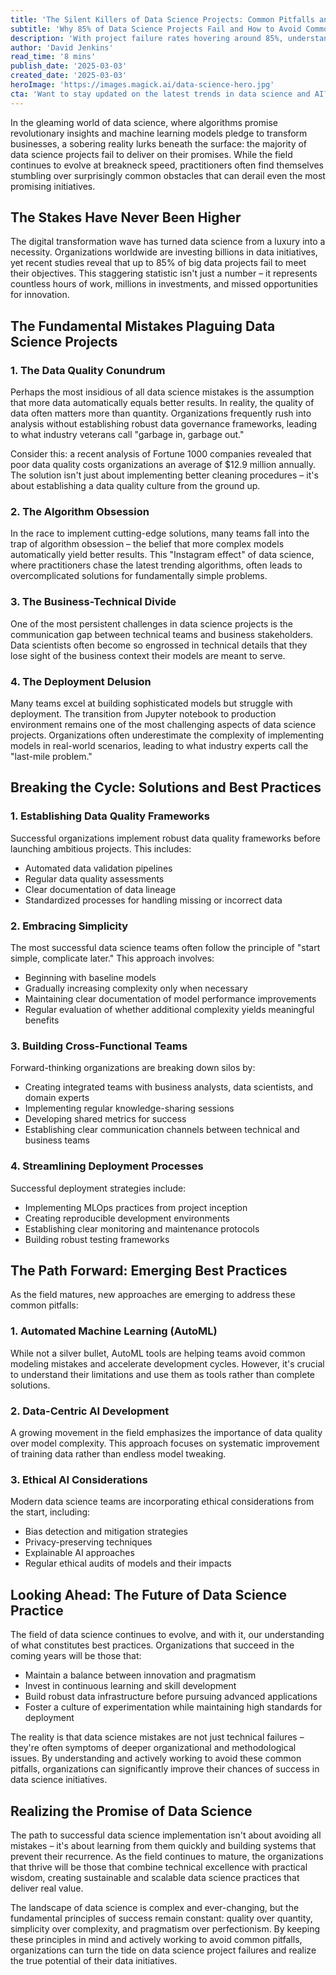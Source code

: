 ```yaml
---
title: 'The Silent Killers of Data Science Projects: Common Pitfalls and Their Solutions'
subtitle: 'Why 85% of Data Science Projects Fail and How to Avoid Common Mistakes'
description: 'With project failure rates hovering around 85%, understanding common data science pitfalls is crucial for success. This comprehensive guide explores the most prevalent mistakes in data science projects and provides actionable strategies to overcome them, from data quality issues to deployment challenges.'
author: 'David Jenkins'
read_time: '8 mins'
publish_date: '2025-03-03'
created_date: '2025-03-03'
heroImage: 'https://images.magick.ai/data-science-hero.jpg'
cta: 'Want to stay updated on the latest trends in data science and AI? Follow us on LinkedIn for expert insights, best practices, and industry updates that will help you navigate the evolving landscape of data science.'
---
```


In the gleaming world of data science, where algorithms promise revolutionary insights and machine learning models pledge to transform businesses, a sobering reality lurks beneath the surface: the majority of data science projects fail to deliver on their promises. While the field continues to evolve at breakneck speed, practitioners often find themselves stumbling over surprisingly common obstacles that can derail even the most promising initiatives.

## The Stakes Have Never Been Higher

The digital transformation wave has turned data science from a luxury into a necessity. Organizations worldwide are investing billions in data initiatives, yet recent studies reveal that up to 85% of big data projects fail to meet their objectives. This staggering statistic isn't just a number – it represents countless hours of work, millions in investments, and missed opportunities for innovation.

## The Fundamental Mistakes Plaguing Data Science Projects

### 1. The Data Quality Conundrum

Perhaps the most insidious of all data science mistakes is the assumption that more data automatically equals better results. In reality, the quality of data often matters more than quantity. Organizations frequently rush into analysis without establishing robust data governance frameworks, leading to what industry veterans call "garbage in, garbage out."

Consider this: a recent analysis of Fortune 1000 companies revealed that poor data quality costs organizations an average of $12.9 million annually. The solution isn't just about implementing better cleaning procedures – it's about establishing a data quality culture from the ground up.

### 2. The Algorithm Obsession

In the race to implement cutting-edge solutions, many teams fall into the trap of algorithm obsession – the belief that more complex models automatically yield better results. This "Instagram effect" of data science, where practitioners chase the latest trending algorithms, often leads to overcomplicated solutions for fundamentally simple problems.

### 3. The Business-Technical Divide

One of the most persistent challenges in data science projects is the communication gap between technical teams and business stakeholders. Data scientists often become so engrossed in technical details that they lose sight of the business context their models are meant to serve.

### 4. The Deployment Delusion

Many teams excel at building sophisticated models but struggle with deployment. The transition from Jupyter notebook to production environment remains one of the most challenging aspects of data science projects. Organizations often underestimate the complexity of implementing models in real-world scenarios, leading to what industry experts call the "last-mile problem."

## Breaking the Cycle: Solutions and Best Practices

### 1. Establishing Data Quality Frameworks

Successful organizations implement robust data quality frameworks before launching ambitious projects. This includes:
- Automated data validation pipelines
- Regular data quality assessments
- Clear documentation of data lineage
- Standardized processes for handling missing or incorrect data

### 2. Embracing Simplicity

The most successful data science teams often follow the principle of "start simple, complicate later." This approach involves:
- Beginning with baseline models
- Gradually increasing complexity only when necessary
- Maintaining clear documentation of model performance improvements
- Regular evaluation of whether additional complexity yields meaningful benefits

### 3. Building Cross-Functional Teams

Forward-thinking organizations are breaking down silos by:
- Creating integrated teams with business analysts, data scientists, and domain experts
- Implementing regular knowledge-sharing sessions
- Developing shared metrics for success
- Establishing clear communication channels between technical and business teams

### 4. Streamlining Deployment Processes

Successful deployment strategies include:
- Implementing MLOps practices from project inception
- Creating reproducible development environments
- Establishing clear monitoring and maintenance protocols
- Building robust testing frameworks

## The Path Forward: Emerging Best Practices

As the field matures, new approaches are emerging to address these common pitfalls:

### 1. Automated Machine Learning (AutoML)

While not a silver bullet, AutoML tools are helping teams avoid common modeling mistakes and accelerate development cycles. However, it's crucial to understand their limitations and use them as tools rather than complete solutions.

### 2. Data-Centric AI Development

A growing movement in the field emphasizes the importance of data quality over model complexity. This approach focuses on systematic improvement of training data rather than endless model tweaking.

### 3. Ethical AI Considerations

Modern data science teams are incorporating ethical considerations from the start, including:
- Bias detection and mitigation strategies
- Privacy-preserving techniques
- Explainable AI approaches
- Regular ethical audits of models and their impacts

## Looking Ahead: The Future of Data Science Practice

The field of data science continues to evolve, and with it, our understanding of what constitutes best practices. Organizations that succeed in the coming years will be those that:
- Maintain a balance between innovation and pragmatism
- Invest in continuous learning and skill development
- Build robust data infrastructure before pursuing advanced applications
- Foster a culture of experimentation while maintaining high standards for deployment

The reality is that data science mistakes are not just technical failures – they're often symptoms of deeper organizational and methodological issues. By understanding and actively working to avoid these common pitfalls, organizations can significantly improve their chances of success in data science initiatives.

## Realizing the Promise of Data Science

The path to successful data science implementation isn't about avoiding all mistakes – it's about learning from them quickly and building systems that prevent their recurrence. As the field continues to mature, the organizations that thrive will be those that combine technical excellence with practical wisdom, creating sustainable and scalable data science practices that deliver real value.

The landscape of data science is complex and ever-changing, but the fundamental principles of success remain constant: quality over quantity, simplicity over complexity, and pragmatism over perfectionism. By keeping these principles in mind and actively working to avoid common pitfalls, organizations can turn the tide on data science project failures and realize the true potential of their data initiatives.